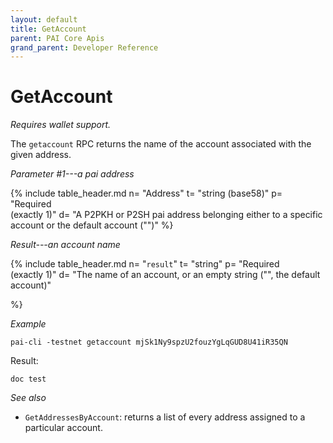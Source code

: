 ```yaml
---
layout: default
title: GetAccount
parent: PAI Core Apis
grand_parent: Developer Reference
---
```


GetAccount
========================

*Requires wallet support.*

The `getaccount` RPC returns the name of the account associated with the given address.

*Parameter #1---a pai address*

{% include table_header.md
  n= "Address"
  t= "string (base58)"
  p= "Required<br>(exactly 1)"
  d= "A P2PKH or P2SH pai address belonging either to a specific account or the default account (\"\")"
%}

*Result---an account name*

{% include table_header.md
  n= "`result`"
  t= "string"
  p= "Required<br>(exactly 1)"
  d= "The name of an account, or an empty string (\"\", the default account)"

%}

*Example*

```
pai-cli -testnet getaccount mjSk1Ny9spzU2fouzYgLqGUD8U41iR35QN
```

Result:

```
doc test
```

*See also*

* `GetAddressesByAccount`: returns a list of every address assigned to a particular account.
